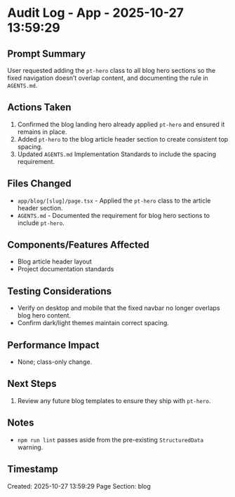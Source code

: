 # Audit Log - App - 2025-10-27 13:59:29

## Prompt Summary

User requested adding the `pt-hero` class to all blog hero sections so the fixed navigation doesn’t overlap content, and documenting the rule in `AGENTS.md`.

## Actions Taken

1. Confirmed the blog landing hero already applied `pt-hero` and ensured it remains in place.
2. Added `pt-hero` to the blog article header section to create consistent top spacing.
3. Updated `AGENTS.md` Implementation Standards to include the spacing requirement.

## Files Changed

- `app/blog/[slug]/page.tsx` - Applied the `pt-hero` class to the article header section.
- `AGENTS.md` - Documented the requirement for blog hero sections to include `pt-hero`.

## Components/Features Affected

- Blog article header layout
- Project documentation standards

## Testing Considerations

- Verify on desktop and mobile that the fixed navbar no longer overlaps blog hero content.
- Confirm dark/light themes maintain correct spacing.

## Performance Impact

- None; class-only change.

## Next Steps

1. Review any future blog templates to ensure they ship with `pt-hero`.

## Notes

- `npm run lint` passes aside from the pre-existing `StructuredData` warning.

## Timestamp

Created: 2025-10-27 13:59:29
Page Section: blog
